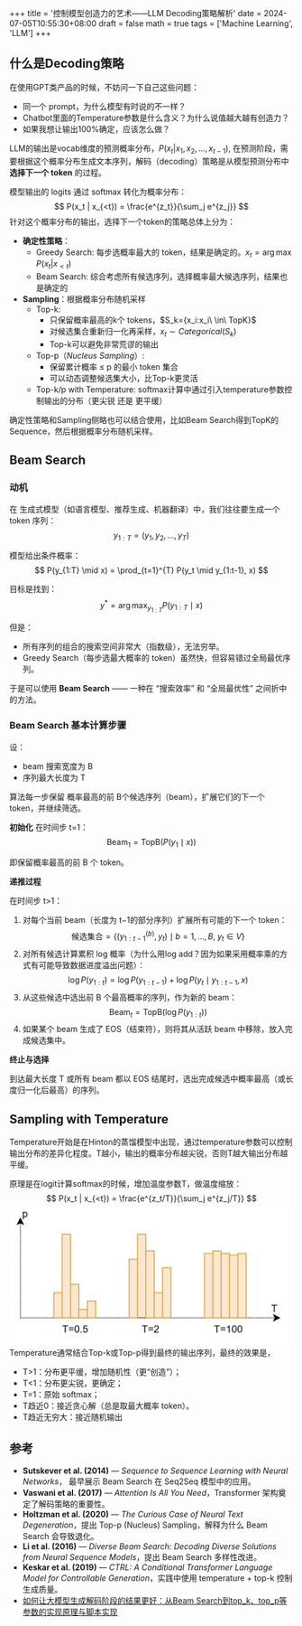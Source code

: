 +++
title = '控制模型创造力的艺术——LLM Decoding策略解析'
date = 2024-07-05T10:55:30+08:00
draft = false
math = true
tags = ['Machine Learning', 'LLM']
+++


## 什么是Decoding策略

在使用GPT类产品的时候，不妨问一下自己这些问题：
- 同一个 prompt，为什么模型有时说的不一样？
- Chatbot里面的Temperature参数是什么含义？为什么说值越大越有创造力？
- 如果我想让输出100%确定，应该怎么做？


LLM的输出是vocab维度的预测概率分布，$P(x_t | x_1, x_2, ..., x_{t-1})$, 在预测阶段，需要根据这个概率分布生成文本序列，解码（decoding）策略是从模型预测分布中**选择下一个 token** 的过程。

模型输出的 logits 通过 softmax 转化为概率分布：
$$
P(x_t | x_{<t}) = \frac{e^{z_t}}{\sum_j e^{z_j}}
$$
针对这个概率分布的输出，选择下一个token的策略总体上分为：

- **确定性策略**：
	- Greedy Search: 每步选概率最大的 token，结果是确定的。$x_t = \arg\max P(x_t | x_{<t})$ 
	- Beam Search: 综合考虑所有候选序列，选择概率最大候选序列，结果也是确定的
- **Sampling**：根据概率分布随机采样
	- Top-k:
		- 只保留概率最高的k个 tokens，$S_k​={x_i​:x_i​\ \in\ TopK}$
		- 对候选集合重新归一化再采样，$x_t​∼Categorical(S_k​)$ 
		- Top-k可以避免非常荒谬的输出
	- Top-p（_Nucleus Sampling_）: 
		- 保留累计概率 ≤ p 的最小 token 集合
		- 可以动态调整候选集大小，比Top-k更灵活
	- Top-k/p with Temperature: softmax计算中通过引入temperature参数控制输出的分布（更尖锐 还是 更平缓）

确定性策略和Sampling侧略也可以结合使用，比如Beam Search得到TopK的Sequence，然后根据概率分布随机采样。

## Beam Search
### 动机

在 生成式模型（如语言模型、推荐生成、机器翻译）中，我们往往要生成一个 token 序列：
$$
y_{1:T}=(y_1,y_2,\dots,y_T)
$$

模型给出条件概率：
$$
P(y_{1:T} \mid x) = \prod_{t=1}^{T} P(y_t \mid y_{1:t-1}, x)
$$

目标是找到：
$$y^* = \arg\max_{y_{1:T}} P(y_{1:T} \mid x)$$

但是：

- 所有序列的组合的搜索空间非常大（指数级），无法穷举。
- Greedy Search（每步选最大概率的 token）虽然快，但容易错过全局最优序列。

于是可以使用 **Beam Search** —— 一种在 “搜索效率” 和 “全局最优性” 之间折中的方法。

### Beam Search 基本计算步骤

设：
- beam 搜索宽度为 B
- 序列最大长度为 T

算法每一步保留 概率最高的前 B个候选序列（beam），扩展它们的下一个 token，并继续筛选。

**初始化**
在时间步 t=1：
$$\text{Beam}_1 = \text{TopB}\big( P(y_1 \mid x) \big)$$

即保留概率最高的前 B 个 token。

**递推过程**

在时间步 t>1：
1. 对每个当前 beam（长度为 t−1的部分序列）扩展所有可能的下一个 token：
$$\text{候选集合} = \{(y_{1:t-1}^{(b)}, y_t) \mid b=1,\dots,B,\; y_t \in V\}$$
2. 对所有候选计算累积 log 概率（为什么用log add？因为如果采用概率乘的方式有可能导致数据进度溢出问题）：    $$\log P(y_{1:t}) = \log P(y_{1:t-1}) + \log P(y_t \mid y_{1:t-1}, x)$$
3. 从这些候选中选出前 B 个最高概率的序列，作为新的 beam：
$$\text{Beam}_t = \text{TopB}\big(\log P(y_{1:t})\big)$$
4. 如果某个 beam 生成了 EOS（结束符），则将其从活跃 beam 中移除，放入完成候选集中。

**终止与选择**

到达最大长度 T 或所有 beam 都以 EOS 结尾时，选出完成候选中概率最高（或长度归一化后最高）的序列。

## Sampling with Temperature

Temperature开始是在Hinton的蒸馏模型中出现，通过temperature参数可以控制输出分布的差异化程度。T越小，输出的概率分布越尖锐，否则T越大输出分布越平缓。

原理是在logit计算softmax的时候，增加温度参数T，做温度缩放：
$$
P(x_t | x_{<t}) = \frac{e^{z_t/T}}{\sum_j e^{z_j/T}}
$$
![Temperature](assets/temperature.png)
Temperature通常结合Top-k或Top-p得到最终的输出序列，最终的效果是，
- T>1：分布更平缓，增加随机性（更“创造”）；
- T<1：分布更尖锐，更确定；
- T=1：原始 softmax；
- T趋近0：接近贪心解（总是取最大概率 token）。
- T趋近无穷大：接近随机输出

## 参考

- **Sutskever et al. (2014)** — _Sequence to Sequence Learning with Neural Networks_， 最早展示 Beam Search 在 Seq2Seq 模型中的应用。
- **Vaswani et al. (2017)** — _Attention Is All You Need_，Transformer 架构奠定了解码策略的重要性。
- **Holtzman et al. (2020)** — _The Curious Case of Neural Text Degeneration_，提出 Top-p (Nucleus) Sampling，解释为什么 Beam Search 会导致退化。
-  **Li et al. (2016)** — _Diverse Beam Search: Decoding Diverse Solutions from Neural Sequence Models_，提出 Beam Search 多样性改进。
- **Keskar et al. (2019)** — _CTRL: A Conditional Transformer Language Model for Controllable Generation_，实践中使用 temperature + top-k 控制生成质量。
- [如何让大模型生成解码阶段的结果更好：从Beam Search到top_k、top_p等参数的实现原理与脚本实现](https://mp.weixin.qq.com/s/IswrgDEn94vy5dCO51I1sw)
